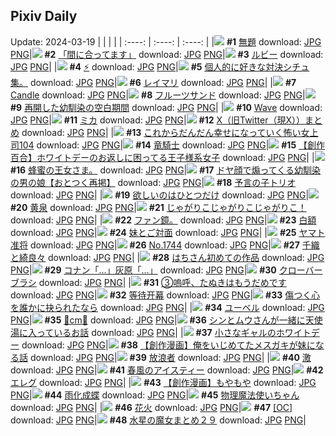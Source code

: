 ## Pixiv Daily
Update: 2024-03-19
|      |      |      |
| :----: | :----: | :----: |
|![](https://pixiv.microyu.workers.dev/c/240x480/img-master/img/2024/03/17/07/03/34/116990705_p0_master1200.jpg) **#1** [無題](https://www.pixiv.net/artworks/116990705) download: [JPG](https://pixiv.microyu.workers.dev/img-original/img/2024/03/17/07/03/34/116990705_p0.jpg) [PNG](https://pixiv.microyu.workers.dev/img-original/img/2024/03/17/07/03/34/116990705_p0.png)|![](https://pixiv.microyu.workers.dev/c/240x480/img-master/img/2024/03/17/22/29/24/117013454_p0_master1200.jpg) **#2** [「間に合ってます」](https://www.pixiv.net/artworks/117013454) download: [JPG](https://pixiv.microyu.workers.dev/img-original/img/2024/03/17/22/29/24/117013454_p0.jpg) [PNG](https://pixiv.microyu.workers.dev/img-original/img/2024/03/17/22/29/24/117013454_p0.png)|![](https://pixiv.microyu.workers.dev/c/240x480/img-master/img/2024/03/18/00/02/43/117017326_p0_master1200.jpg) **#3** [ルビー](https://www.pixiv.net/artworks/117017326) download: [JPG](https://pixiv.microyu.workers.dev/img-original/img/2024/03/18/00/02/43/117017326_p0.jpg) [PNG](https://pixiv.microyu.workers.dev/img-original/img/2024/03/18/00/02/43/117017326_p0.png)|
|![](https://pixiv.microyu.workers.dev/c/240x480/img-master/img/2024/03/17/19/44/49/117007434_p0_master1200.jpg) **#4** [⚡](https://www.pixiv.net/artworks/117007434) download: [JPG](https://pixiv.microyu.workers.dev/img-original/img/2024/03/17/19/44/49/117007434_p0.jpg) [PNG](https://pixiv.microyu.workers.dev/img-original/img/2024/03/17/19/44/49/117007434_p0.png)|![](https://pixiv.microyu.workers.dev/c/240x480/img-master/img/2024/03/17/17/18/02/117002924_p0_master1200.jpg) **#5** [個人的に好きな対決シチュ集。](https://www.pixiv.net/artworks/117002924) download: [JPG](https://pixiv.microyu.workers.dev/img-original/img/2024/03/17/17/18/02/117002924_p0.jpg) [PNG](https://pixiv.microyu.workers.dev/img-original/img/2024/03/17/17/18/02/117002924_p0.png)|![](https://pixiv.microyu.workers.dev/c/240x480/img-master/img/2024/03/18/13/20/12/117017087_p0_master1200.jpg) **#6** [レイマリ](https://www.pixiv.net/artworks/117017087) download: [JPG](https://pixiv.microyu.workers.dev/img-original/img/2024/03/18/13/20/12/117017087_p0.jpg) [PNG](https://pixiv.microyu.workers.dev/img-original/img/2024/03/18/13/20/12/117017087_p0.png)|
|![](https://pixiv.microyu.workers.dev/c/240x480/img-master/img/2024/03/18/01/07/18/117019484_p0_master1200.jpg) **#7** [Candle](https://www.pixiv.net/artworks/117019484) download: [JPG](https://pixiv.microyu.workers.dev/img-original/img/2024/03/18/01/07/18/117019484_p0.jpg) [PNG](https://pixiv.microyu.workers.dev/img-original/img/2024/03/18/01/07/18/117019484_p0.png)|![](https://pixiv.microyu.workers.dev/c/240x480/img-master/img/2024/03/18/21/52/03/117040825_p0_master1200.jpg) **#8** [フルーツサンド](https://www.pixiv.net/artworks/117040825) download: [JPG](https://pixiv.microyu.workers.dev/img-original/img/2024/03/18/21/52/03/117040825_p0.jpg) [PNG](https://pixiv.microyu.workers.dev/img-original/img/2024/03/18/21/52/03/117040825_p0.png)|![](https://pixiv.microyu.workers.dev/c/240x480/img-master/img/2024/03/17/00/00/53/116983310_p0_master1200.jpg) **#9** [再開した幼馴染の空白期間](https://www.pixiv.net/artworks/116983310) download: [JPG](https://pixiv.microyu.workers.dev/img-original/img/2024/03/17/00/00/53/116983310_p0.jpg) [PNG](https://pixiv.microyu.workers.dev/img-original/img/2024/03/17/00/00/53/116983310_p0.png)|
|![](https://pixiv.microyu.workers.dev/c/240x480/img-master/img/2024/03/17/01/45/54/116986313_p0_master1200.jpg) **#10** [Wave](https://www.pixiv.net/artworks/116986313) download: [JPG](https://pixiv.microyu.workers.dev/img-original/img/2024/03/17/01/45/54/116986313_p0.jpg) [PNG](https://pixiv.microyu.workers.dev/img-original/img/2024/03/17/01/45/54/116986313_p0.png)|![](https://pixiv.microyu.workers.dev/c/240x480/img-master/img/2024/03/18/00/42/18/117018732_p0_master1200.jpg) **#11** [ミカ](https://www.pixiv.net/artworks/117018732) download: [JPG](https://pixiv.microyu.workers.dev/img-original/img/2024/03/18/00/42/18/117018732_p0.jpg) [PNG](https://pixiv.microyu.workers.dev/img-original/img/2024/03/18/00/42/18/117018732_p0.png)|![](https://pixiv.microyu.workers.dev/c/240x480/img-master/img/2024/03/17/00/02/30/116983485_p0_master1200.jpg) **#12** [X（旧Twitter（現X））まとめ](https://www.pixiv.net/artworks/116983485) download: [JPG](https://pixiv.microyu.workers.dev/img-original/img/2024/03/17/00/02/30/116983485_p0.jpg) [PNG](https://pixiv.microyu.workers.dev/img-original/img/2024/03/17/00/02/30/116983485_p0.png)|
|![](https://pixiv.microyu.workers.dev/c/240x480/img-master/img/2024/03/17/17/03/11/117002478_p0_master1200.jpg) **#13** [これからだんだん幸せになっていく怖い女上司104](https://www.pixiv.net/artworks/117002478) download: [JPG](https://pixiv.microyu.workers.dev/img-original/img/2024/03/17/17/03/11/117002478_p0.jpg) [PNG](https://pixiv.microyu.workers.dev/img-original/img/2024/03/17/17/03/11/117002478_p0.png)|![](https://pixiv.microyu.workers.dev/c/240x480/img-master/img/2024/03/17/00/00/22/116983190_p0_master1200.jpg) **#14** [竜騎士](https://www.pixiv.net/artworks/116983190) download: [JPG](https://pixiv.microyu.workers.dev/img-original/img/2024/03/17/00/00/22/116983190_p0.jpg) [PNG](https://pixiv.microyu.workers.dev/img-original/img/2024/03/17/00/00/22/116983190_p0.png)|![](https://pixiv.microyu.workers.dev/c/240x480/img-master/img/2024/03/18/18/59/34/117035752_p0_master1200.jpg) **#15** [【創作百合】ホワイトデーのお返しに困ってる王子様系女子](https://www.pixiv.net/artworks/117035752) download: [JPG](https://pixiv.microyu.workers.dev/img-original/img/2024/03/18/18/59/34/117035752_p0.jpg) [PNG](https://pixiv.microyu.workers.dev/img-original/img/2024/03/18/18/59/34/117035752_p0.png)|
|![](https://pixiv.microyu.workers.dev/c/240x480/img-master/img/2024/03/17/00/00/05/116983111_p0_master1200.jpg) **#16** [蜂蜜の王女さま。](https://www.pixiv.net/artworks/116983111) download: [JPG](https://pixiv.microyu.workers.dev/img-original/img/2024/03/17/00/00/05/116983111_p0.jpg) [PNG](https://pixiv.microyu.workers.dev/img-original/img/2024/03/17/00/00/05/116983111_p0.png)|![](https://pixiv.microyu.workers.dev/c/240x480/img-master/img/2024/03/18/12/18/20/117028596_p0_master1200.jpg) **#17** [ドヤ顔で煽ってくる幼馴染の男の娘【おとつく再掲】](https://www.pixiv.net/artworks/117028596) download: [JPG](https://pixiv.microyu.workers.dev/img-original/img/2024/03/18/12/18/20/117028596_p0.jpg) [PNG](https://pixiv.microyu.workers.dev/img-original/img/2024/03/18/12/18/20/117028596_p0.png)|![](https://pixiv.microyu.workers.dev/c/240x480/img-master/img/2024/03/17/23/31/35/117015913_p0_master1200.jpg) **#18** [予言の子トリオ](https://www.pixiv.net/artworks/117015913) download: [JPG](https://pixiv.microyu.workers.dev/img-original/img/2024/03/17/23/31/35/117015913_p0.jpg) [PNG](https://pixiv.microyu.workers.dev/img-original/img/2024/03/17/23/31/35/117015913_p0.png)|
|![](https://pixiv.microyu.workers.dev/c/240x480/img-master/img/2024/03/17/00/00/28/116983219_p0_master1200.jpg) **#19** [欲しいのはひとつだけ](https://www.pixiv.net/artworks/116983219) download: [JPG](https://pixiv.microyu.workers.dev/img-original/img/2024/03/17/00/00/28/116983219_p0.jpg) [PNG](https://pixiv.microyu.workers.dev/img-original/img/2024/03/17/00/00/28/116983219_p0.png)|![](https://pixiv.microyu.workers.dev/c/240x480/img-master/img/2024/03/17/00/00/21/116983185_p0_master1200.jpg) **#20** [黄泉](https://www.pixiv.net/artworks/116983185) download: [JPG](https://pixiv.microyu.workers.dev/img-original/img/2024/03/17/00/00/21/116983185_p0.jpg) [PNG](https://pixiv.microyu.workers.dev/img-original/img/2024/03/17/00/00/21/116983185_p0.png)|![](https://pixiv.microyu.workers.dev/c/240x480/img-master/img/2024/03/17/00/00/05/116983112_p0_master1200.jpg) **#21** [じゃがりこじゃがりこじゃがりこ！](https://www.pixiv.net/artworks/116983112) download: [JPG](https://pixiv.microyu.workers.dev/img-original/img/2024/03/17/00/00/05/116983112_p0.jpg) [PNG](https://pixiv.microyu.workers.dev/img-original/img/2024/03/17/00/00/05/116983112_p0.png)|
|![](https://pixiv.microyu.workers.dev/c/240x480/img-master/img/2024/03/18/16/57/30/117033063_p0_master1200.jpg) **#22** [ファン鏡。](https://www.pixiv.net/artworks/117033063) download: [JPG](https://pixiv.microyu.workers.dev/img-original/img/2024/03/18/16/57/30/117033063_p0.jpg) [PNG](https://pixiv.microyu.workers.dev/img-original/img/2024/03/18/16/57/30/117033063_p0.png)|![](https://pixiv.microyu.workers.dev/c/240x480/img-master/img/2024/03/18/12/23/38/117028685_p0_master1200.jpg) **#23** [白額](https://www.pixiv.net/artworks/117028685) download: [JPG](https://pixiv.microyu.workers.dev/img-original/img/2024/03/18/12/23/38/117028685_p0.jpg) [PNG](https://pixiv.microyu.workers.dev/img-original/img/2024/03/18/12/23/38/117028685_p0.png)|![](https://pixiv.microyu.workers.dev/c/240x480/img-master/img/2024/03/17/00/06/06/116983693_p0_master1200.jpg) **#24** [妹とご対面](https://www.pixiv.net/artworks/116983693) download: [JPG](https://pixiv.microyu.workers.dev/img-original/img/2024/03/17/00/06/06/116983693_p0.jpg) [PNG](https://pixiv.microyu.workers.dev/img-original/img/2024/03/17/00/06/06/116983693_p0.png)|
|![](https://pixiv.microyu.workers.dev/c/240x480/img-master/img/2024/03/17/05/12/38/116989382_p0_master1200.jpg) **#25** [ヤマト准将](https://www.pixiv.net/artworks/116989382) download: [JPG](https://pixiv.microyu.workers.dev/img-original/img/2024/03/17/05/12/38/116989382_p0.jpg) [PNG](https://pixiv.microyu.workers.dev/img-original/img/2024/03/17/05/12/38/116989382_p0.png)|![](https://pixiv.microyu.workers.dev/c/240x480/img-master/img/2024/03/18/00/00/39/117017099_p0_master1200.jpg) **#26** [No.1744](https://www.pixiv.net/artworks/117017099) download: [JPG](https://pixiv.microyu.workers.dev/img-original/img/2024/03/18/00/00/39/117017099_p0.jpg) [PNG](https://pixiv.microyu.workers.dev/img-original/img/2024/03/18/00/00/39/117017099_p0.png)|![](https://pixiv.microyu.workers.dev/c/240x480/img-master/img/2024/03/17/00/00/08/116983124_p0_master1200.jpg) **#27** [千織と綺良々](https://www.pixiv.net/artworks/116983124) download: [JPG](https://pixiv.microyu.workers.dev/img-original/img/2024/03/17/00/00/08/116983124_p0.jpg) [PNG](https://pixiv.microyu.workers.dev/img-original/img/2024/03/17/00/00/08/116983124_p0.png)|
|![](https://pixiv.microyu.workers.dev/c/240x480/img-master/img/2024/03/18/12/07/13/117028427_p0_master1200.jpg) **#28** [はちさん初めての作品](https://www.pixiv.net/artworks/117028427) download: [JPG](https://pixiv.microyu.workers.dev/img-original/img/2024/03/18/12/07/13/117028427_p0.jpg) [PNG](https://pixiv.microyu.workers.dev/img-original/img/2024/03/18/12/07/13/117028427_p0.png)|![](https://pixiv.microyu.workers.dev/c/240x480/img-master/img/2024/03/17/16/56/07/117002319_p0_master1200.jpg) **#29** [コナン「…」灰原「…」](https://www.pixiv.net/artworks/117002319) download: [JPG](https://pixiv.microyu.workers.dev/img-original/img/2024/03/17/16/56/07/117002319_p0.jpg) [PNG](https://pixiv.microyu.workers.dev/img-original/img/2024/03/17/16/56/07/117002319_p0.png)|![](https://pixiv.microyu.workers.dev/c/240x480/img-master/img/2024/03/17/06/00/09/116989933_p0_master1200.jpg) **#30** [クローバーブラシ](https://www.pixiv.net/artworks/116989933) download: [JPG](https://pixiv.microyu.workers.dev/img-original/img/2024/03/17/06/00/09/116989933_p0.jpg) [PNG](https://pixiv.microyu.workers.dev/img-original/img/2024/03/17/06/00/09/116989933_p0.png)|
|![](https://pixiv.microyu.workers.dev/c/240x480/img-master/img/2024/03/18/12/08/24/117028447_p0_master1200.jpg) **#31** [③嗚呼、たぬきはもうだめです](https://www.pixiv.net/artworks/117028447) download: [JPG](https://pixiv.microyu.workers.dev/img-original/img/2024/03/18/12/08/24/117028447_p0.jpg) [PNG](https://pixiv.microyu.workers.dev/img-original/img/2024/03/18/12/08/24/117028447_p0.png)|![](https://pixiv.microyu.workers.dev/c/240x480/img-master/img/2024/03/18/00/17/02/117017925_p0_master1200.jpg) **#32** [等待开幕](https://www.pixiv.net/artworks/117017925) download: [JPG](https://pixiv.microyu.workers.dev/img-original/img/2024/03/18/00/17/02/117017925_p0.jpg) [PNG](https://pixiv.microyu.workers.dev/img-original/img/2024/03/18/00/17/02/117017925_p0.png)|![](https://pixiv.microyu.workers.dev/c/240x480/img-master/img/2024/03/18/21/14/00/117039668_p0_master1200.jpg) **#33** [傷つく心を誰かに抉られたなら](https://www.pixiv.net/artworks/117039668) download: [JPG](https://pixiv.microyu.workers.dev/img-original/img/2024/03/18/21/14/00/117039668_p0.jpg) [PNG](https://pixiv.microyu.workers.dev/img-original/img/2024/03/18/21/14/00/117039668_p0.png)|
|![](https://pixiv.microyu.workers.dev/c/240x480/img-master/img/2024/03/17/21/59/53/117012231_p0_master1200.jpg) **#34** [ユーベル](https://www.pixiv.net/artworks/117012231) download: [JPG](https://pixiv.microyu.workers.dev/img-original/img/2024/03/17/21/59/53/117012231_p0.jpg) [PNG](https://pixiv.microyu.workers.dev/img-original/img/2024/03/17/21/59/53/117012231_p0.png)|![](https://pixiv.microyu.workers.dev/c/240x480/img-master/img/2024/03/17/20/35/20/117009102_p0_master1200.jpg) **#35** [💖cm💖](https://www.pixiv.net/artworks/117009102) download: [JPG](https://pixiv.microyu.workers.dev/img-original/img/2024/03/17/20/35/20/117009102_p0.jpg) [PNG](https://pixiv.microyu.workers.dev/img-original/img/2024/03/17/20/35/20/117009102_p0.png)|![](https://pixiv.microyu.workers.dev/c/240x480/img-master/img/2024/03/17/19/14/08/117006457_p0_master1200.jpg) **#36** [シンとムウさんが一緒に天使湯に入っているお話](https://www.pixiv.net/artworks/117006457) download: [JPG](https://pixiv.microyu.workers.dev/img-original/img/2024/03/17/19/14/08/117006457_p0.jpg) [PNG](https://pixiv.microyu.workers.dev/img-original/img/2024/03/17/19/14/08/117006457_p0.png)|
|![](https://pixiv.microyu.workers.dev/c/240x480/img-master/img/2024/03/17/00/00/26/116983206_p0_master1200.jpg) **#37** [小さなギャルのホワイトデー](https://www.pixiv.net/artworks/116983206) download: [JPG](https://pixiv.microyu.workers.dev/img-original/img/2024/03/17/00/00/26/116983206_p0.jpg) [PNG](https://pixiv.microyu.workers.dev/img-original/img/2024/03/17/00/00/26/116983206_p0.png)|![](https://pixiv.microyu.workers.dev/c/240x480/img-master/img/2024/03/17/03/56/35/116988520_p0_master1200.jpg) **#38** [【創作漫画】俺をいじめてたメスガキが妹になる話](https://www.pixiv.net/artworks/116988520) download: [JPG](https://pixiv.microyu.workers.dev/img-original/img/2024/03/17/03/56/35/116988520_p0.jpg) [PNG](https://pixiv.microyu.workers.dev/img-original/img/2024/03/17/03/56/35/116988520_p0.png)|![](https://pixiv.microyu.workers.dev/c/240x480/img-master/img/2024/03/17/12/50/30/116996739_p0_master1200.jpg) **#39** [放浪者](https://www.pixiv.net/artworks/116996739) download: [JPG](https://pixiv.microyu.workers.dev/img-original/img/2024/03/17/12/50/30/116996739_p0.jpg) [PNG](https://pixiv.microyu.workers.dev/img-original/img/2024/03/17/12/50/30/116996739_p0.png)|
|![](https://pixiv.microyu.workers.dev/c/240x480/img-master/img/2024/03/17/14/14/18/116998545_p0_master1200.jpg) **#40** [激](https://www.pixiv.net/artworks/116998545) download: [JPG](https://pixiv.microyu.workers.dev/img-original/img/2024/03/17/14/14/18/116998545_p0.jpg) [PNG](https://pixiv.microyu.workers.dev/img-original/img/2024/03/17/14/14/18/116998545_p0.png)|![](https://pixiv.microyu.workers.dev/c/240x480/img-master/img/2024/03/17/21/12/07/117010460_p0_master1200.jpg) **#41** [春風のアイスティー](https://www.pixiv.net/artworks/117010460) download: [JPG](https://pixiv.microyu.workers.dev/img-original/img/2024/03/17/21/12/07/117010460_p0.jpg) [PNG](https://pixiv.microyu.workers.dev/img-original/img/2024/03/17/21/12/07/117010460_p0.png)|![](https://pixiv.microyu.workers.dev/c/240x480/img-master/img/2024/03/17/00/23/38/116984362_p0_master1200.jpg) **#42** [エレグ](https://www.pixiv.net/artworks/116984362) download: [JPG](https://pixiv.microyu.workers.dev/img-original/img/2024/03/17/00/23/38/116984362_p0.jpg) [PNG](https://pixiv.microyu.workers.dev/img-original/img/2024/03/17/00/23/38/116984362_p0.png)|
|![](https://pixiv.microyu.workers.dev/c/240x480/img-master/img/2024/03/17/20/24/12/117008751_p0_master1200.jpg) **#43** [【創作漫画】もやもや](https://www.pixiv.net/artworks/117008751) download: [JPG](https://pixiv.microyu.workers.dev/img-original/img/2024/03/17/20/24/12/117008751_p0.jpg) [PNG](https://pixiv.microyu.workers.dev/img-original/img/2024/03/17/20/24/12/117008751_p0.png)|![](https://pixiv.microyu.workers.dev/c/240x480/img-master/img/2024/03/17/21/31/03/117011156_p0_master1200.jpg) **#44** [雨化成蝶](https://www.pixiv.net/artworks/117011156) download: [JPG](https://pixiv.microyu.workers.dev/img-original/img/2024/03/17/21/31/03/117011156_p0.jpg) [PNG](https://pixiv.microyu.workers.dev/img-original/img/2024/03/17/21/31/03/117011156_p0.png)|![](https://pixiv.microyu.workers.dev/c/240x480/img-master/img/2024/03/18/19/26/23/117036463_p0_master1200.jpg) **#45** [物理魔法使いちゃん](https://www.pixiv.net/artworks/117036463) download: [JPG](https://pixiv.microyu.workers.dev/img-original/img/2024/03/18/19/26/23/117036463_p0.jpg) [PNG](https://pixiv.microyu.workers.dev/img-original/img/2024/03/18/19/26/23/117036463_p0.png)|
|![](https://pixiv.microyu.workers.dev/c/240x480/img-master/img/2024/03/17/11/23/30/116994927_p0_master1200.jpg) **#46** [花火](https://www.pixiv.net/artworks/116994927) download: [JPG](https://pixiv.microyu.workers.dev/img-original/img/2024/03/17/11/23/30/116994927_p0.jpg) [PNG](https://pixiv.microyu.workers.dev/img-original/img/2024/03/17/11/23/30/116994927_p0.png)|![](https://pixiv.microyu.workers.dev/c/240x480/img-master/img/2024/03/18/00/00/28/117017053_p0_master1200.jpg) **#47** [[OC]](https://www.pixiv.net/artworks/117017053) download: [JPG](https://pixiv.microyu.workers.dev/img-original/img/2024/03/18/00/00/28/117017053_p0.jpg) [PNG](https://pixiv.microyu.workers.dev/img-original/img/2024/03/18/00/00/28/117017053_p0.png)|![](https://pixiv.microyu.workers.dev/c/240x480/img-master/img/2024/03/17/11/09/08/116994645_p0_master1200.jpg) **#48** [水星の魔女まとめ２９](https://www.pixiv.net/artworks/116994645) download: [JPG](https://pixiv.microyu.workers.dev/img-original/img/2024/03/17/11/09/08/116994645_p0.jpg) [PNG](https://pixiv.microyu.workers.dev/img-original/img/2024/03/17/11/09/08/116994645_p0.png)|
